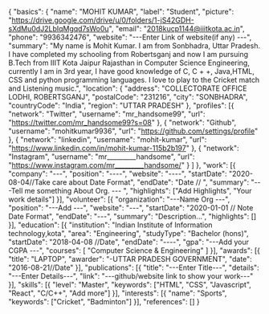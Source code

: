 {
	"basics": {
		"name": "MOHIT KUMAR",
		"label": "Student",
		"picture": "https://drive.google.com/drive/u/0/folders/1-jS42GDH-sXdMu0dJ2LbIqMgqd7sWo0u",
		"email": "2018kucp1144@iiitkota.ac.in",
		"phone": "9936342476",
		"website": "---Enter Link of website(if any) ---",
		"summary": "My name is Mohit Kumar. I am from Sonbhadra, Uttar Pradesh. I have completed my schooling from Robertsganj and now I am pursuing B.Tech from IIIT Kota Jaipur Rajasthan in Computer Science Engineering, currently I am in 3rd year, I have good knowledge of C, C + +, Java,HTML, CSS and python programming languages. I love to play to the Cricket match and Listening music.",
		"location": {
			"address": "COLLECTORATE OFFICE LODHI, ROBERTSGANJ",
			"postalCode": "231216",
			"city": "SONBHADRA",
			"countryCode": "India",
			"region": "UTTAR PRADESH"
		},
		"profiles": [{
				"network": "Twitter",
				"username": "mr_handsome99",
				"url": "https://twitter.com/mr_handsome99?s=08"
			},
			{
				"network": "Github",
				"username": "mohitkumar9936",
				"url": "https://github.com/settings/profile"
			},
			{
				"network": "linkedin",
				"username": "mohit-kumar",
				"url": "https://www.linkedin.com/in/mohit-kumar-115b2b197"
			},
			{
				"network": "Instagram",
				"username": "mr_________handsome",
				"url": "https://www.instagram.com/mr_________handsome/"
			}
		]
	},
	"work": [{
		"company": "---",
		"position": "----",
		"website": "----",
		"startDate": "2020-08-04//Take care about Date Format",
		"endDate": "Date // ",
		"summary": "---Tell me something About Org. --- ",
		"highlights": ["Add Highlights", "Your work details"]
	}],
	"volunteer": [{
		"organization": "---Name Org ---",
		"position": "---Add ---",
		"website": "---",
		"startDate": "2020-01-01 // Note Date Format",
		"endDate": "---",
		"summary": "Description...",
		"highlights": []
	}],
	"education": [{
		"institution": "Indian Institute of Information technology,kota",
		"area": "Engineering",
		"studyType": "Bachelor (hons)",
		"startDate": "2018-04-08 //Date",
		"endDate": "----",
		"gpa": "---Add your CGPA ---",
		"courses": [
			"Computer Science & Engineering"
		]
	}],
	"awards": [{
		"title": "LAPTOP",
		"awarder": "-UTTAR PRADESH GOVERNMENT",
		"date": "2016-08-21//Date"
	}],
	"publications": [{
		"title": "---Enter Title---",
		"details": "---Enter Details---",
		"link": "---github/website link to show your work---"
	}],
	"skills": [{
		"level": "Master",
		"keywords": ["HTML", "CSS", "Javascript", "React", "C/C++", "Add more"]
	}],
	"interests": [{
		"name": "Sports",
		"keywords": ["Cricket", "Badminton"]
	}],
	"references": []
}
